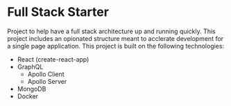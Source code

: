 # Full Stack Starter
Project to help have a full stack architecture up and running quickly. This project includes an opionated structure meant to acclerate development for a single page application. This project is built on the following technologies:

* React (create-react-app)
* GraphQL
  * Apollo Client
  * Apollo Server
* MongoDB
* Docker